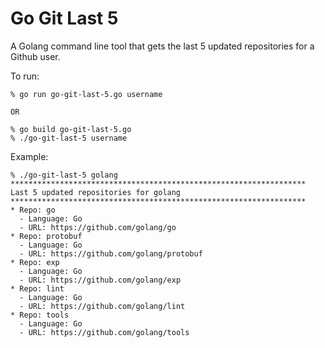 # Go Git Last 5

A Golang command line tool that gets the last 5 updated repositories for a Github user.

To run:
```
% go run go-git-last-5.go username

OR

% go build go-git-last-5.go
% ./go-git-last-5 username
```

Example:
```
% ./go-git-last-5 golang
******************************************************************
Last 5 updated repositories for golang
******************************************************************
* Repo: go
  - Language: Go
  - URL: https://github.com/golang/go
* Repo: protobuf
  - Language: Go
  - URL: https://github.com/golang/protobuf
* Repo: exp
  - Language: Go
  - URL: https://github.com/golang/exp
* Repo: lint
  - Language: Go
  - URL: https://github.com/golang/lint
* Repo: tools
  - Language: Go
  - URL: https://github.com/golang/tools
```
